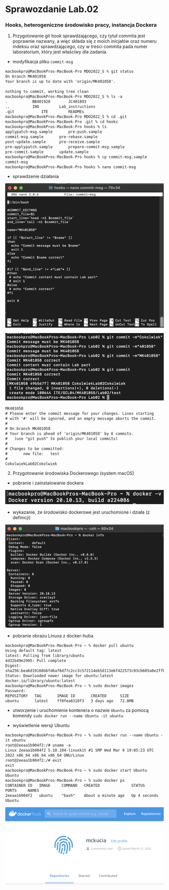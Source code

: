 # Sprawozdanie Lab.02

### Hooks, heterogeniczne środowisko pracy, instancja Dockera

1. Przygotowanie git hook sprawdzającego, czy tytuł commita jest poprawnie nazwany, a więc składa się z moich inicjałów oraz numeru indeksu oraz sprawdzającego, czy w treści commita pada numer laboratorium, który jest właściwy dla zadania.
- modyfikacja pliku `commit-msg`
```
macbookpro@MacBookPros-MacBook-Pro MDO2022_S % git status
On branch MK401058
Your branch is up to date with 'origin/MK401058'.

nothing to commit, working tree clean
macbookpro@MacBookPros-MacBook-Pro MDO2022_S % ls -a
.			BB401928		JC401893
..			INO			Lab_instructions
.git			ITE			READMEs
macbookpro@MacBookPros-MacBook-Pro MDO2022_S % cd .git
macbookpro@MacBookPros-MacBook-Pro .git % cd hooks
macbookpro@MacBookPros-MacBook-Pro hooks % ls
applypatch-msg.sample		pre-push.sample
commit-msg.sample		pre-rebase.sample
post-update.sample		pre-receive.sample
pre-applypatch.sample		prepare-commit-msg.sample
pre-commit.sample		update.sample
macbookpro@MacBookPros-MacBook-Pro hooks % cp commit-msg.sample commit-msg
macbookpro@MacBookPros-MacBook-Pro hooks % nano commit-msg
```
- sprawdzenie działania

![bash](bash.png)

![commit](commit.png)

```
MK401058
# Please enter the commit message for your changes. Lines starting
# with '#' will be ignored, and an empty message aborts the commit.
#
# On branch MK401058
# Your branch is ahead of 'origin/MK401058' by 6 commits.
#   (use "git push" to publish your local commits)
#
# Changes to be committed:
#       new file:   test
#
CokolwiekLab02Cokolwiek
```

2. Przygotowanie środowiska Dockerowego (system macOS)
- pobranie i zainstalowanie dockera

![docker](docker.png)

- wykazanie, że środowisko dockerowe jest uruchomione i działa (z definicji)

![docker](wykaz1.png)

- pobranie obrazu Linuxa z docker-huba

```
macbookpro@MacBookPros-MacBook-Pro ~ % docker pull ubuntu
Using default tag: latest
latest: Pulling from library/ubuntu
4d32b49e2995: Pull complete 
Digest: sha256:bea6d19168bbfd6af8d77c2cc3c572114eb5d113e6f422573c93cb605a0e2ffb
Status: Downloaded newer image for ubuntu:latest
docker.io/library/ubuntu:latest
macbookpro@MacBookPros-MacBook-Pro ~ % sudo docker images
Password:
REPOSITORY   TAG       IMAGE ID       CREATED      SIZE
ubuntu       latest    ff0fea8310f3   3 days ago   72.8MB
```

- utworzenie i uruchomienie kontenera o nazwie `Ubuntu` za pomocą komendy `sudo docker run --name Ubuntu -it ubuntu`

- wyświetlenie wersji Ubuntu
```
macbookpro@MacBookPros-MacBook-Pro ~ % sudo docker run --name Ubuntu -it ubuntu
root@2eeaa1b904f2:/# uname -a
Linux 2eeaa1b904f2 5.10.104-linuxkit #1 SMP Wed Mar 9 19:05:23 UTC 2022 x86_64 x86_64 x86_64 GNU/Linux
root@2eeaa1b904f2:/# exit
exit
macbookpro@MacBookPros-MacBook-Pro ~ % sudo docker start Ubuntu       
Ubuntu
macbookpro@MacBookPros-MacBook-Pro ~ % sudo docker ps     
CONTAINER ID   IMAGE     COMMAND   CREATED              STATUS         PORTS     NAMES
2eeaa1b904f2   ubuntu    "bash"    About a minute ago   Up 4 seconds             Ubuntu
```
![docker](dockerhub.png)
